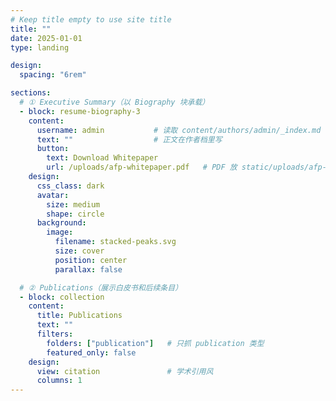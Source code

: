 ```yaml
---
# Keep title empty to use site title
title: ""
date: 2025-01-01
type: landing

design:
  spacing: "6rem"

sections:
  # ① Executive Summary（以 Biography 块承载）
  - block: resume-biography-3
    content:
      username: admin           # 读取 content/authors/admin/_index.md
      text: ""                  # 正文在作者档里写
      button:
        text: Download Whitepaper
        url: /uploads/afp-whitepaper.pdf   # PDF 放 static/uploads/afp-whitepaper.pdf
    design:
      css_class: dark
      avatar:
        size: medium
        shape: circle
      background:
        image:
          filename: stacked-peaks.svg
          size: cover
          position: center
          parallax: false

  # ② Publications（展示白皮书和后续条目）
  - block: collection
    content:
      title: Publications
      text: ""
      filters:
        folders: ["publication"]   # 只抓 publication 类型
        featured_only: false
    design:
      view: citation               # 学术引用风
      columns: 1
---
```

